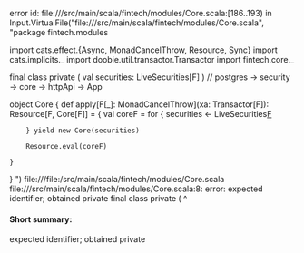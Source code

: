 error id: file://<WORKSPACE>/src/main/scala/fintech/modules/Core.scala:[186..193) in Input.VirtualFile("file://<WORKSPACE>/src/main/scala/fintech/modules/Core.scala", "package fintech.modules

import cats.effect.{Async, MonadCancelThrow, Resource, Sync}
import cats.implicits._
import doobie.util.transactor.Transactor
import fintech.core._

final class private (
    val securities: LiveSecurities[F]
)
// postgres -> security -> core -> httpApi -> App

object Core {
    def apply[F[_]: MonadCancelThrow](xa: Transactor[F]): Resource[F, Core[F]] = {
        val coreF = for {
            securities <- LiveSecurities[F](xa)

        } yield new Core(securities)

        Resource.eval(coreF)

    }

}
")
file://<WORKSPACE>/file:<WORKSPACE>/src/main/scala/fintech/modules/Core.scala
file://<WORKSPACE>/src/main/scala/fintech/modules/Core.scala:8: error: expected identifier; obtained private
final class private (
            ^
#### Short summary: 

expected identifier; obtained private